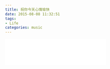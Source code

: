 ```yaml
---
title: 祝你今天心情愉快
date: 2015-08-08 11:32:51
tags: 
- Life
categories: music
---
```

<iframe frameborder="no" border="0" marginwidth="0" marginheight="0" width=330 height=86 src="//music.163.com/outchain/player?type=2&id=28138588&auto=1&height=66"></iframe>